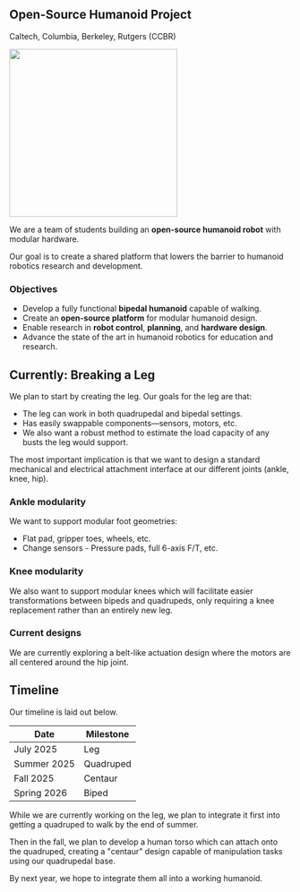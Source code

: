 ## Open-Source Humanoid Project
Caltech, Columbia, Berkeley, Rutgers (CCBR)

<img src="https://github.com/user-attachments/assets/38926b09-3791-4f6d-ab38-10d959024f7e" width="300" />

We are a team of students building an **open-source humanoid robot** with modular hardware. 

Our goal is to create a shared platform that lowers the barrier to humanoid robotics research and development.

### Objectives
- Develop a fully functional **bipedal humanoid** capable of walking.
- Create an **open-source platform** for modular humanoid design.
- Enable research in **robot control**, **planning**, and **hardware design**.
- Advance the state of the art in humanoid robotics for education and research.

## Currently: Breaking a Leg
We plan to start by creating the leg. Our goals for the leg are that:
- The leg can work in both quadrupedal and bipedal settings.
- Has easily swappable components—sensors, motors, etc.
- We also want a robust method to estimate the load capacity of any busts the leg would support.

The most important implication is that we want to design a standard mechanical and electrical attachment interface at our different joints (ankle, knee, hip).

### Ankle modularity
We want to support modular foot geometries:
- Flat pad, gripper toes, wheels, etc.
- Change sensors - Pressure pads, full 6-axis F/T, etc.

### Knee modularity
We also want to support modular knees which will facilitate easier transformations between bipeds and quadrupeds, only requiring a knee replacement rather than an entirely new leg.

### Current designs
We are currently exploring a belt-like actuation design where the motors are all centered around the hip joint. 

## Timeline
Our timeline is laid out below.

| Date        | Milestone |
| ----------- | --------- |
| July 2025   | Leg       |
| Summer 2025 | Quadruped |
| Fall 2025   | Centaur   |
| Spring 2026 | Biped     |

While we are currently working on the leg, we plan to integrate it first into getting a quadruped to walk by the end of summer.

Then in the fall, we plan to develop a human torso which can attach onto the quadruped, creating a "centaur" design capable of manipulation tasks using our quadrupedal base. 

By next year, we hope to integrate them all into a working humanoid.
